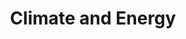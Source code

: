 ---
title: Climate and Energy
menu:
    sidebar:
        name: Climate and Energy
        identifier: climate-and-energy
        weight: 3
---